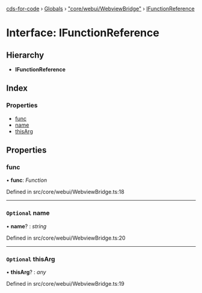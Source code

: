 [cds-for-code](../README.md) › [Globals](../globals.md) › ["core/webui/WebviewBridge"](../modules/_core_webui_webviewbridge_.md) › [IFunctionReference](_core_webui_webviewbridge_.ifunctionreference.md)

# Interface: IFunctionReference

## Hierarchy

* **IFunctionReference**

## Index

### Properties

* [func](_core_webui_webviewbridge_.ifunctionreference.md#func)
* [name](_core_webui_webviewbridge_.ifunctionreference.md#optional-name)
* [thisArg](_core_webui_webviewbridge_.ifunctionreference.md#optional-thisarg)

## Properties

###  func

• **func**: *Function*

Defined in src/core/webui/WebviewBridge.ts:18

___

### `Optional` name

• **name**? : *string*

Defined in src/core/webui/WebviewBridge.ts:20

___

### `Optional` thisArg

• **thisArg**? : *any*

Defined in src/core/webui/WebviewBridge.ts:19
